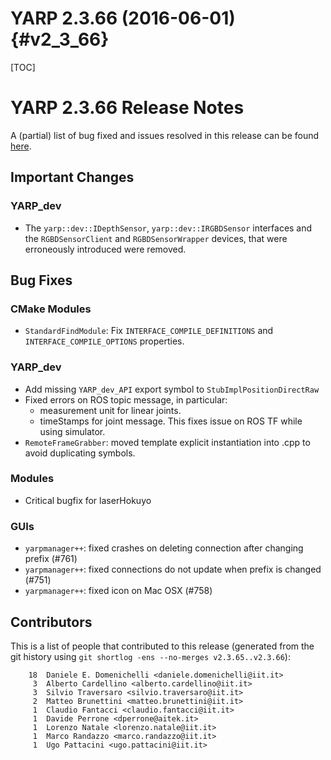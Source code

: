 YARP 2.3.66 (2016-06-01)                                              {#v2_3_66}
========================

[TOC]

YARP 2.3.66 Release Notes
=========================


A (partial) list of bug fixed and issues resolved in this release can be found
[here](https://github.com/robotology/yarp/issues?q=label%3A%22Fixed+in%3A+vYARP+2.3.66%22).


Important Changes
-----------------

### YARP_dev

* The `yarp::dev::IDepthSensor`, `yarp::dev::IRGBDSensor` interfaces and the
  `RGBDSensorClient` and `RGBDSensorWrapper` devices, that were erroneously
  introduced were removed.

Bug Fixes
---------

### CMake Modules

* `StandardFindModule`: Fix `INTERFACE_COMPILE_DEFINITIONS` and
  `INTERFACE_COMPILE_OPTIONS` properties.

### YARP_dev

* Add missing `YARP_dev_API` export symbol to `StubImplPositionDirectRaw`
* Fixed errors on ROS topic message, in particular:
  * measurement unit for linear joints.
  * timeStamps for joint message. This fixes issue on ROS TF while using 
    simulator.
* `RemoteFrameGrabber`: moved template explicit instantiation into .cpp to avoid
  duplicating symbols.

### Modules

* Critical bugfix for laserHokuyo

### GUIs

* `yarpmanager++`: fixed crashes on deleting connection after changing prefix (#761)
* `yarpmanager++`: fixed connections do not update when prefix is changed (#751)
* `yarpmanager++`: fixed icon on Mac OSX (#758)


Contributors
------------

This is a list of people that contributed to this release (generated from the
git history using `git shortlog -ens --no-merges v2.3.65..v2.3.66`):

```
    18  Daniele E. Domenichelli <daniele.domenichelli@iit.it>
     3  Alberto Cardellino <alberto.cardellino@iit.it>
     3  Silvio Traversaro <silvio.traversaro@iit.it>
     2  Matteo Brunettini <matteo.brunettini@iit.it>
     1  Claudio Fantacci <claudio.fantacci@iit.it>
     1  Davide Perrone <dperrone@aitek.it>
     1  Lorenzo Natale <lorenzo.natale@iit.it>
     1  Marco Randazzo <marco.randazzo@iit.it>
     1  Ugo Pattacini <ugo.pattacini@iit.it>
```
